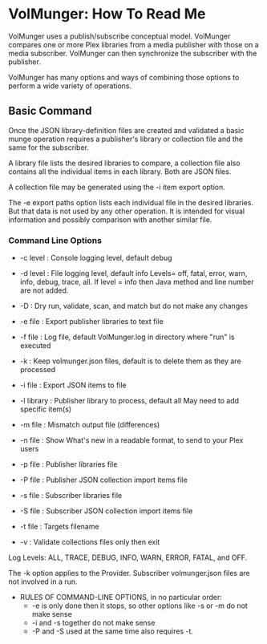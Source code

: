 
# VolMunger: How To Read Me

VolMunger uses a publish/subscribe conceptual model. VolMunger compares
one or more Plex libraries from a media publisher with those on a 
media subscriber. VolMunger can then synchronize the subscriber with
the publisher.

VolMunger has many options and ways of combining those options to perform
a wide variety of operations.

## Basic Command

Once the JSON library-definition files are created and validated a basic
munge operation requires a publisher's library or collection file and
the same for the subscriber.

A library file lists the desired libraries to compare, a collection file
also contains all the individual items in each library. Both are JSON files.

A collection file may be generated using the -i item export option.

The -e export paths option lists each individual file in the desired
libraries. But that data is not used by any other operation. It is 
intended for visual information and possibly comparison with another
similar file.

### Command Line Options

 * -c level : Console logging level, default debug
 
 * -d level : File logging level, default info 
      Levels= off, fatal, error, warn, info, debug, trace, all.
      If level = info then Java method and line number are not added.
 
 * -D : Dry run, validate, scan, and match but do not make any changes
 
 * -e file : Export publisher libraries to text file
 
 * -f file : Log file, default VolMunger.log in directory where "run" is executed

 * -k : Keep volmunger.json files, default is to delete them as they are processed
 
 * -i file : Export JSON items to file
 
 * -l library : Publisher library to process, default all
      May need to add specific item(s)
 
 * -m file : Mismatch output file (differences)

 * -n file : Show What's new in a readable format, to send to your Plex users

 * -p file : Publisher libraries file
 
 * -P file : Publisher JSON collection import items file
 
 * -s file : Subscriber libraries file
 
 * -S file : Subscriber JSON collection import items file
 
 * -t file : Targets filename

 * -v : Validate collections files only then exit

Log Levels: ALL, TRACE, DEBUG, INFO, WARN, ERROR, FATAL, and OFF.


The -k option applies to the Provider. Subscriber volmunger.json files are not
involved in a run.

 * RULES OF COMMAND-LINE OPTIONS, in no particular order:
   * -e is only done then it stops, so other options like -s or -m do not make sense
   * -i and -s together do not make sense
   * -P and -S used at the same time also requires -t.
